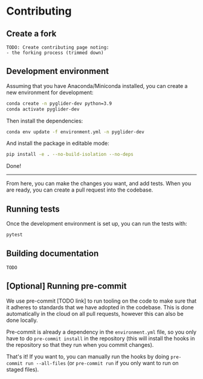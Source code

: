 # Contributing

## Create a fork

```{note}
TODO: Create contributing page noting:
- the forking process (trimmed down)
```

## Development environment

Assuming that you have Anaconda/Miniconda installed, you can create a new environment for development:

```bash
conda create -n pyglider-dev python=3.9
conda activate pyglider-dev
```

Then install the dependencies:

```bash
conda env update -f environment.yml -n pyglider-dev
```

And install the package in editable mode:

```bash
pip install -e . --no-build-isolation --no-deps
```

Done!

---

From here, you can make the changes you want, and add tests. When you are ready, you can create a pull request into the codebase.

## Running tests

Once the development environment is set up, you can run the tests with:

```bash
pytest
```

## Building documentation

```{note}
TODO
```

## [Optional] Running pre-commit

We use pre-commit [TODO link] to run tooling on the code to make sure that it adheres to standards that we have adopted in the codebase. This is done automatically in the cloud on all pull requests, however this can also be done locally.

Pre-commit is already a dependency in the `environment.yml` file, so you only have to do `pre-commit install` in the repository (this will install the hooks in the repository so that they run when you commit changes).

That's it! If you want to, you can manually run the hooks by doing `pre-commit run --all-files` (or `pre-commit run` if you only want to run on staged files).
